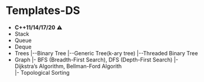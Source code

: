 # Templates-DS
- **C++11/14/17/20** ⚠
- Stack
- Queue
- Deque
- Trees
  |--Binary Tree
  |--Generic Tree(k-ary tree)
  |--Threaded Binary Tree
- Graph
  |- BFS (Breadth-First Search), DFS (Depth-First Search)
  |- Dijkstra’s Algorithm, Bellman-Ford Algorith  
  |- Topological Sorting
